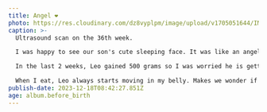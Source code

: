 ```yaml
---
title: Angel ❤️
photo: https://res.cloudinary.com/dz8vyplpm/image/upload/v1705051644/IMG_8148_qpi8ba.jpg
caption: >-
  Ultrasound scan on the 36th week.

  I was happy to see our son's cute sleeping face. It was like an angel to me.

  In the last 2 weeks, Leo gained 500 grams so I was worried he is getting too big to fast but his weight weight this checkup was 3,100g.

  When I eat, Leo always starts moving in my belly. Makes we wonder if he his gonna have a large appetite 😂
publish-date: 2023-12-18T08:42:27.851Z
age: album.before_birth
---
```

